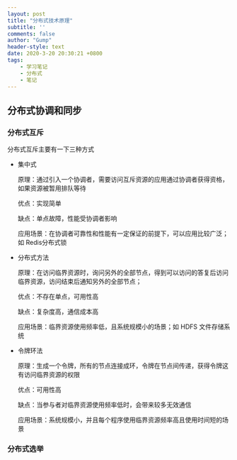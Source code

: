 ```yaml
---
layout: post
title: "分布式技术原理"
subtitle: ''
comments: false
author: "Gump"
header-style: text
date: 2020-3-20 20:30:21 +0800
tags:
    - 学习笔记 
    - 分布式
    - 笔记
---
```


## 分布式协调和同步

### 分布式互斥

分布式互斥主要有一下三种方式

- 集中式

  原理：通过引入一个协调者，需要访问互斥资源的应用通过协调者获得资格，如果资源被暂用排队等待

  优点：实现简单

  缺点：单点故障，性能受协调者影响

  应用场景：在协调者可靠性和性能有一定保证的前提下，可以应用比较广泛；如 Redis分布式锁

- 分布式方法

  原理：在访问临界资源时，询问另外的全部节点，得到可以访问的答复后访问临界资源，访问结束后通知另外的全部节点；
  
  优点：不存在单点，可用性高
  
  缺点：复杂度高，通信成本高
  
  应用场景：临界资源使用频率低，且系统规模小的场景；如 HDFS 文件存储系统
  
- 令牌环法
  
  原理：生成一个令牌，所有的节点连接成环，令牌在节点间传递，获得令牌这有访问临界资源的权限
  
  优点：可用性高
  
  缺点：当参与者对临界资源使用频率低时，会带来较多无效通信
  
  应用场景：系统规模小，并且每个程序使用临界资源频率高且使用时间短的场景
  
### 分布式选举



  